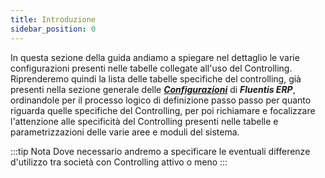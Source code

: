 ```yaml
---
title: Introduzione
sidebar_position: 0
---
```


In questa sezione della guida andiamo a spiegare nel dettaglio le varie configurazioni presenti nelle tabelle collegate all'uso del Controlling.
Riprenderemo quindi la lista delle tabelle specifiche del controlling, già presenti nella sezione generale delle [***Configurazioni***](/docs/Configurations/configuration) di ***Fluentis ERP***, ordinandole per il processo logico di definizione passo passo per quanto riguarda quelle specifiche del Controlling, per poi richiamare e focalizzare l'attenzione alle specificità del Controlling presenti nelle tabelle e parametrizzazioni delle varie aree e moduli del sistema.

:::tip Nota
Dove necessario andremo a specificare le eventuali differenze d'utilizzo tra società con Controlling attivo o meno
:::

